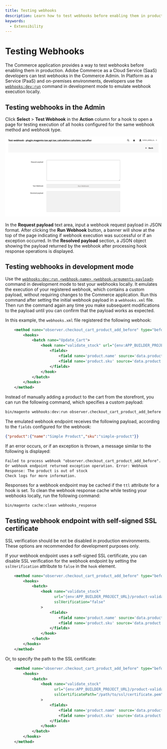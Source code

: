 ```yaml
---
title: Testing webhooks
description: Learn how to test webhooks before enabling them in production.
keywords:
  - Extensibility
---
```


# Testing Webhooks

The Commerce application provides a way to test webhooks before enabling them in production. Adobe Commerce as a Cloud Service (SaaS) developers can test webhooks in the Commerce Admin. In Platform as a Service (PaaS) and on-premises environments, developers use the [`webhooks:dev:run`](commands.md#emulate-webhook-execution) command in development mode to emulate webhook execution locally.

## Testing webhooks in the Admin

<Edition name="saas" />

Click **Select** > **Test Webhook** in the **Action** column for a hook to open a page for testing execution of all hooks configured for the same webhook method and webhook type.

![Test webhook](../_images/webhooks/test-webhook.png)

In the **Request payload** text area, input a webhook request payload in JSON format. After clicking the **Run Webhook** button, a banner will show at the top of the page indicating if webhook execution was successful or if an exception occurred. In the **Resolved payload** section, a JSON object showing the payload returned by the webhook after processing hook response operations is displayed.

## Testing webhooks in development mode

<Edition name="paas" />

Use the [`webhooks:dev:run <webhook-name> <webhook-arguments-payload>`](commands.md#emulate-webhook-execution) command in development mode to test your webhooks locally. It emulates the execution of your registered webhook, which contains a custom payload, without requiring changes to the Commerce application. Run this command after setting the initial webhook payload in a `webhooks.xml` file. Then run the command again any time you make subsequent modifications to the payload until you can confirm that the payload works as expected.

In this example, the `webhooks.xml` file registered the following webhook:

```xml
    <method name="observer.checkout_cart_product_add_before" type="before">
        <hooks>
            <batch name="Update_Cart">
                <hook name="validate_stock" url="{env:APP_BUILDER_PROJECT_URL}/product-validate-stock" timeout="2000" softTimeout="200" fallbackErrorMessage="The product stock validation failed">
                    <fields>
                        <field name='product.name' source='data.product.name' />
                        <field name='product.sku' source='data.product.sku' />
                    </fields>
                </hook>
            </batch>
        </hooks>
    </method>
```

Instead of manually adding a product to the cart from the storefront, you can run the following command, which specifies a custom payload:

```bash
bin/magento webhooks:dev:run observer.checkout_cart_product_add_before:before '{"data":{"product":{"sku":"simple-product","name":"Simple Product"}}}'
```

The emulated webhook endpoint receives the following payload, according to the `fields` configured for the webhook:

```json
{"product":{"name":"Simple Product","sku":"simple-product"}}
```

If an error occurs, or if an exception is thrown, a message similar to the following is displayed:

```terminal
Failed to process webhook "observer.checkout_cart_product_add_before". Or webhook endpoint returned exception operation. Error: Webhook Response: The product is out of stock
Check logs for more information.
```

Responses for a webhook endpoint may be cached if the `ttl` attribute for a hook is set. To clean the webhook response cache while testing your webhooks locally, run the following command:

```bash
bin/magento cache:clean webhooks_response
```

## Testing webhook endpoint with self-signed SSL certificate

<Edition name="paas" />

<InlineAlert variant="info" slots="text1" />

SSL verification should be not be disabled in production environments. These options are recommended for development purposes only.

If your webhook endpoint uses a self-signed SSL certificate, you can disable SSL verification for the webhook endpoint by setting the `sslVerification` attribute to `false` in the `hook` element.

```xml
    <method name="observer.checkout_cart_product_add_before" type="before">
        <hooks>
            <batch>
                <hook name="validate_stock" 
                      url="{env:APP_BUILDER_PROJECT_URL}/product-validate-stock" 
                      sslVerification="false"
                >
                    <fields>
                        <field name='product.name' source='data.product.name' />
                        <field name='product.sku' source='data.product.sku' />
                    </fields>
                </hook>
            </batch>
        </hooks>
    </method>
```

Or, to specify the path to the SSL certificate:

```xml
    <method name="observer.checkout_cart_product_add_before" type="before">
        <hooks>
            <batch>
                <hook name="validate_stock" 
                      url="{env:APP_BUILDER_PROJECT_URL}/product-validate-stock"
                      sslCertificatePath="/path/to/ssl/certificate.pem"
                >
                    <fields>
                        <field name='product.name' source='data.product.name' />
                        <field name='product.sku' source='data.product.sku' />
                    </fields>
                </hook>
            </batch>
        </hooks>
    </method>
```
